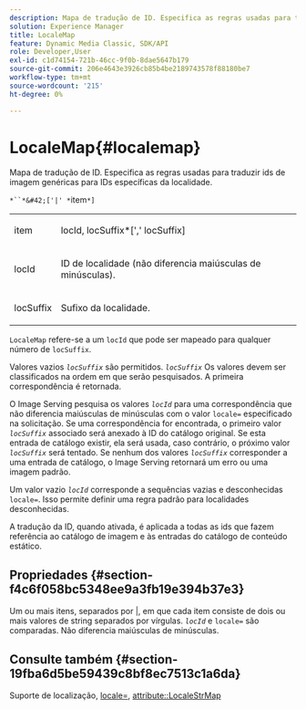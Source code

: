 ```yaml
---
description: Mapa de tradução de ID. Especifica as regras usadas para traduzir ids de imagem genéricas para IDs específicas da localidade.
solution: Experience Manager
title: LocaleMap
feature: Dynamic Media Classic, SDK/API
role: Developer,User
exl-id: c1d74154-721b-46cc-9f0b-8dae5647b179
source-git-commit: 206e4643e3926cb85b4be2189743578f88180be7
workflow-type: tm+mt
source-wordcount: '215'
ht-degree: 0%

---
```


# LocaleMap{#localemap}

Mapa de tradução de ID. Especifica as regras usadas para traduzir ids de imagem genéricas para IDs específicas da localidade.

`*``*&#42;['|' *`item`*]`

<table id="simpletable_A6DD1A28F8ED4178A8ADDB2F3AEFC402"> 
 <tr class="strow"> 
  <td class="stentry"> <p><span class="varname"> item</span> </p></td> 
  <td class="stentry"> <p><span class="varname"> locId</span>, <span class="varname"> locSuffix</span>*[','<span class="varname"> locSuffix</span>] </p></td> 
 </tr> 
 <tr class="strow"> 
  <td class="stentry"> <p><span class="varname"> locId</span> </p></td> 
  <td class="stentry"> <p>ID de localidade (não diferencia maiúsculas de minúsculas). </p></td> 
 </tr> 
 <tr class="strow"> 
  <td class="stentry"> <p><span class="varname"> locSuffix</span> </p></td> 
  <td class="stentry"> <p>Sufixo da localidade. </p></td> 
 </tr> 
</table>

`LocaleMap` refere-se a um  `locId` que pode ser mapeado para qualquer número de  `locSuffix`.

Valores vazios *`locSuffix`* são permitidos. *`locSuffix`* Os valores devem ser classificados na ordem em que serão pesquisados. A primeira correspondência é retornada.

O Image Serving pesquisa os valores *`locId`* para uma correspondência que não diferencia maiúsculas de minúsculas com o valor `locale=` especificado na solicitação. Se uma correspondência for encontrada, o primeiro valor *`locSuffix`* associado será anexado à ID do catálogo original. Se esta entrada de catálogo existir, ela será usada, caso contrário, o próximo valor *`locSuffix`* será tentado. Se nenhum dos valores *`locSuffix`* corresponder a uma entrada de catálogo, o Image Serving retornará um erro ou uma imagem padrão.

Um valor vazio *`locId`* corresponde a sequências vazias e desconhecidas `locale=`. Isso permite definir uma regra padrão para localidades desconhecidas.

A tradução da ID, quando ativada, é aplicada a todas as ids que fazem referência ao catálogo de imagem e às entradas do catálogo de conteúdo estático.

## Propriedades {#section-f4c6f058bc5348ee9a3fb19e394b37e3}

Um ou mais itens, separados por |, em que cada item consiste de dois ou mais valores de string separados por vírgulas. *`locId`* e  `locale=` são comparadas. Não diferencia maiúsculas de minúsculas.

## Consulte também {#section-19fba6d5be59439c8bf8ec7513c1a6da}

Suporte de localização, [locale=](../../../../../is-api/http-ref/image-serving-api-ref/c-http-protocol-reference/c-command-reference/r-locale.md#reference-8a846b2fbc004a12821b956ed3b25cfb), [attribute::LocaleStrMap](../../../../../is-api/image-catalog/image-serving-api-ref/c-image-catalog-reference/c-attributes-reference/r-localestrmap.md#reference-98c42070a4bc4baf92537132be2b5b1e)
